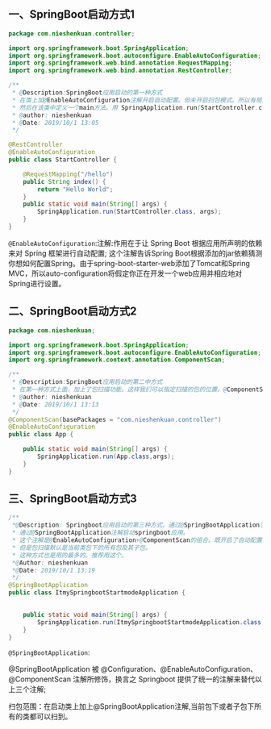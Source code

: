 ## 一、SpringBoot启动方式1

```java
package com.nieshenkuan.controller;

import org.springframework.boot.SpringApplication;
import org.springframework.boot.autoconfigure.EnableAutoConfiguration;
import org.springframework.web.bind.annotation.RequestMapping;
import org.springframework.web.bind.annotation.RestController;

/**
 * @Description:SpringBoot应用启动的第一种方式
 * 在类上加@EnableAutoConfiguration注解开启自动配置。但未开启扫包模式。所以有局限性。
 * 然后在该类中定义一个main方法。用 SpringApplication.run(StartController.class, args);启动应用。
 * @author: nieshenkuan
 * @Date: 2019/10/1 13:05
 */

@RestController
@EnableAutoConfiguration
public class StartController {

    @RequestMapping("/hello")
    public String index() {
        return "Hello World";
    }
    public static void main(String[] args) {
        SpringApplication.run(StartController.class, args);
    }
}
```



`@EnableAutoConfiguration`:注解:作用在于让 Spring Boot 根据应用所声明的依赖来对 Spring 框架进行自动配置;
这个注解告诉Spring Boot根据添加的jar依赖猜测你想如何配置Spring。由于spring-boot-starter-web添加了Tomcat和Spring MVC，所以auto-configuration将假定你正在开发一个web应用并相应地对Spring进行设置。

## 二、SpringBoot启动方式2
```java
package com.nieshenkuan;

import org.springframework.boot.SpringApplication;
import org.springframework.boot.autoconfigure.EnableAutoConfiguration;
import org.springframework.context.annotation.ComponentScan;

/**
 * @Description:SpringBoot应用启动的第二中方式
 * 在第一种方式上面，加上了包扫描功能。这样我们可以指定扫描的包的位置。@ComponentScan(basePackages = "com.nieshenkuan.controller")
 * @author: nieshenkuan
 * @Date: 2019/10/1 13:13
 */
@ComponentScan(basePackages = "com.nieshenkuan.controller")
@EnableAutoConfiguration
public class App {

    public static void main(String[] args) {
        SpringApplication.run(App.class,args);
    }
}
```

## 三、SpringBoot启动方式3
```java
/**
 *@Description: Springboot应用启动的第三种方式。通过@SpringBootApplication注解
 * 通过@SpringBootApplication注解启动springboot应用。
 * 这个注解是@EnableAutoConfiguration+@ComponentScan的组合。既开启了自动配置，也开启了包扫描。
 * 但是包扫描默认是当前类包下的所有包及其子包。
 * 这种方式也是用的最多的。推荐用这个。
 *@Author: nieshenkuan
 *@Date: 2019/10/1 13:19
 */
@SpringBootApplication
public class ItmySpringbootStartmodeApplication {

    
    public static void main(String[] args) {
        SpringApplication.run(ItmySpringbootStartmodeApplication.class, args);
    }
}
```



`@SpringBootApplication`:

@SpringBootApplication 被 @Configuration、@EnableAutoConfiguration、@ComponentScan 注解所修饰，换言之 Springboot 提供了统一的注解来替代以上三个注解;

扫包范围：在启动类上加上@SpringBootApplication注解,当前包下或者子包下所有的类都可以扫到。